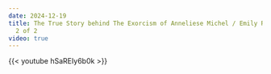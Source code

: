 ```yaml
---
date: 2024-12-19
title: The True Story behind The Exorcism of Anneliese Michel / Emily Rose - Part
  2 of 2
video: true
---
```



{{< youtube hSaREIy6b0k >}}
